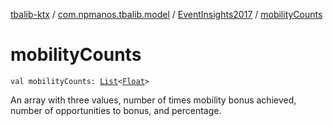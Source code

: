 [tbalib-ktx](../../index.md) / [com.npmanos.tbalib.model](../index.md) / [EventInsights2017](index.md) / [mobilityCounts](./mobility-counts.md)

# mobilityCounts

`val mobilityCounts: `[`List`](https://kotlinlang.org/api/latest/jvm/stdlib/kotlin.collections/-list/index.html)`<`[`Float`](https://kotlinlang.org/api/latest/jvm/stdlib/kotlin/-float/index.html)`>`

An array with three values, number of times mobility bonus achieved, number of opportunities to bonus, and percentage.

